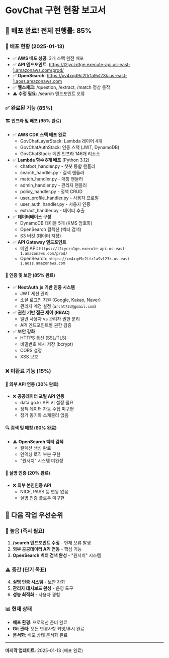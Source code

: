 # GovChat 구현 현황 보고서

## 🎉 배포 완료! 전체 진행률: **85%**

### 🚀 배포 현황 (2025-01-13)
- ✅ **AWS 배포 성공**: 3개 스택 완전 배포
- ✅ **API 엔드포인트**: https://l2iyczn1ge.execute-api.us-east-1.amazonaws.com/prod/
- ✅ **OpenSearch**: https://xv4xqd9c2ttr1a9vl23k.us-east-1.aoss.amazonaws.com
- ✅ **헬스체크**: /question, /extract, /match 정상 동작
- ⚠️ **수정 필요**: /search 엔드포인트 오류

### ✅ 완료된 기능 (85%)

#### 🏗️ 인프라 및 배포 (95% 완료)
- ✅ **AWS CDK 스택 배포 완료**
  - GovChatLayerStack: Lambda 레이어 4개
  - GovChatAuthStack: 인증 스택 (JWT, DynamoDB)
  - GovChatStack: 메인 인프라 146개 리소스
- ✅ **Lambda 함수 8개 배포** (Python 3.12)
  - chatbot_handler.py - 챗봇 통합 핸들러
  - search_handler.py - 검색 핸들러
  - match_handler.py - 매칭 핸들러
  - admin_handler.py - 관리자 핸들러
  - policy_handler.py - 정책 CRUD
  - user_profile_handler.py - 사용자 프로필
  - user_auth_handler.py - 사용자 인증
  - extract_handler.py - 데이터 추출
- ✅ **데이터베이스 구성**
  - DynamoDB 테이블 5개 (KMS 암호화)
  - OpenSearch 컬렉션 (벡터 검색)
  - S3 버킷 (데이터 저장)
- ✅ **API Gateway 엔드포인트**
  - 메인 API: `https://l2iyczn1ge.execute-api.us-east-1.amazonaws.com/prod/`
  - OpenSearch: `https://xv4xqd9c2ttr1a9vl23k.us-east-1.aoss.amazonaws.com`

#### 🔐 인증 및 보안 (85% 완료)
- ✅ **NextAuth.js 기반 인증 시스템**
  - JWT 세션 관리
  - 소셜 로그인 지원 (Google, Kakao, Naver)
  - 관리자 계정 설정 (`archt723@gmail.com`)
- ✅ **권한 기반 접근 제어 (RBAC)**
  - 일반 사용자 vs 관리자 권한 분리
  - API 엔드포인트별 권한 검증
- ✅ **보안 강화**
  - HTTPS 통신 (SSL/TLS)
  - 비밀번호 해시 저장 (bcrypt)
  - CORS 설정
  - XSS 보호

### ❌ 미완료 기능 (15%)

#### 🔗 외부 API 연동 (30% 완료)
- ❌ **공공데이터 포털 API 연동**
  - data.go.kr API 키 설정 필요
  - 정책 데이터 자동 수집 미구현
  - 정기 동기화 스케줄러 없음

#### 🔍 검색 및 매칭 (60% 완료)
- ⚠️ **OpenSearch 벡터 검색**
  - 컬렉션 생성 완료
  - 인덱싱 로직 부분 구현
  - "원서치" 시스템 미완성

#### 👤 실명 인증 (20% 완료)
- ❌ **외부 본인인증 API**
  - NICE, PASS 등 연동 없음
  - 실명 인증 플로우 미구현

## 🎯 다음 작업 우선순위

### 🚨 높음 (즉시 필요)
1. **/search 엔드포인트 수정** - 현재 오류 발생
2. **외부 공공데이터 API 연동** - 핵심 기능
3. **OpenSearch 벡터 검색 완성** - "원서치" 시스템

### ⚠️ 중간 (단기 목표)
4. **실명 인증 시스템** - 보안 강화
5. **관리자 대시보드 완성** - 운영 도구
6. **성능 최적화** - 사용자 경험

### 📊 현재 상태
- **배포 환경**: 프로덕션 준비 완료
- **Git 관리**: 모든 변경사항 커밋/푸시 완료
- **문서화**: 배포 상태 문서화 완료

---

**마지막 업데이트**: 2025-01-13 (배포 완료)
